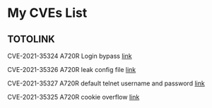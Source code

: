 # My CVEs List

## TOTOLINK

CVE-2021-35324 A720R Login bypass [link](router/totolink/A720R_login_bypass.md)

CVE-2021-35326 A720R leak config file [link](router/totolink/A720R_leak_config_file.md)

CVE-2021-35327 A720R default telnet username and password [link](router/totolink/A720R_default_telnet_info.md)

CVE-2021-35325 A720R cookie overflow [link](router/totolink/A720R_cookie_overflow.md)
